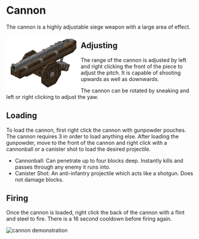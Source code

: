 # Cannon

The cannon is a highly adjustable siege weapon with a large area of effect.

<img src="../../assets/cannon.png" align="left" alt="cannon" width="200"/>

## Adjusting

The range of the cannon is adjusted by left and right clicking the front of the piece to adjust the pitch. It is capable of shooting upwards as well as downwards.

The cannon can be rotated by sneaking and left or right clicking to adjust the yaw.

## Loading

To load the cannon, first right click the cannon with gunpowder pouches. The cannon requires 3 in order to load anything else.
After loading the gunpowder, move to the front of the cannon and right click with a cannonball or a canister shot to load the desired projectile.

- Cannonball: Can penetrate up to four blocks deep. Instantly kills and passes through any enemy it runs into.
- Canister Shot: An anti-infantry projectile which acts like a shotgun. Does not damage blocks.

## Firing

Once the cannon is loaded, right click the back of the cannon with a flint and steel to fire. There is a 16 second cooldown before firing again.

![cannon demonstration](../../assets/cannon_demonstration.gif)
